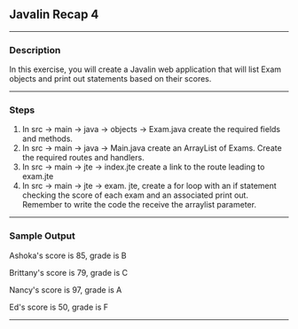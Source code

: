 ## Javalin Recap 4
---
### Description
In this exercise, you will create a Javalin web application that will list Exam objects and print out statements based on their scores.

---
### Steps

1. In src -> main -> java -> objects -> Exam.java create the required fields and methods.
2. In src -> main -> java -> Main.java create an ArrayList of Exams. Create the required routes and handlers.
3. In src -> main -> jte -> index.jte create a link to the route leading to exam.jte
4. In src -> main -> jte -> exam. jte, create a for loop with an if statement checking the score of each exam and an associated print out.
Remember to write the code the receive the arraylist parameter.
---
### Sample Output

Ashoka's score is 85, grade is B

Brittany's score is 79, grade is C

Nancy's score is 97, grade is A

Ed's score is 50, grade is F

---
